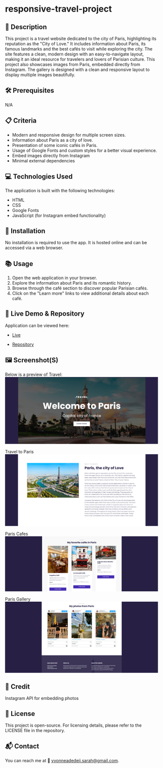 # responsive-travel-project

## 📌 Description
This project is a travel website dedicated to the city of Paris, highlighting its reputation as the "City of Love." It includes information about Paris, its famous landmarks and the best cafés to visit while exploring the city. The site features a clean, modern design with an easy-to-navigate layout, making it an ideal resource for travelers and lovers of Parisian culture. This project also showcases images from Paris, embedded directly from Instagram. The gallery is designed with a clean and responsive layout to display multiple images beautifully.

## 🛠 Prerequisites
N/A

## 📋 Criteria
* Modern and responsive design for multiple screen sizes.
* Information about Paris as a city of love.
* Presentation of some iconic cafés in Paris.
* Usage of Google Fonts and custom styles for a better visual experience.
* Embed images directly from Instagram
* Minimal external dependencies

 ## 💻 Technologies Used
The application is built with the following technologies:
* HTML
* CSS
* Google Fonts
* JavaScript (for Instagram embed functionality)

## 🚀 Installation
No installation is required to use the app. It is hosted online and can be accessed via a web browser.

## 📚 Usage
1. Open the web application in your browser.
2. Explore the information about Paris and its romantic history.
3. Browse through the café section to discover popular Parisian cafés.
4. Click on the "Learn more" links to view additional details about each café.

## 🔗 Live Demo & Repository
Application can be viewed here: 
* [Live](https://ya-responsive-travel-project.netlify.app/)

* [Repository](https://github.com/yvonnesarah/responsive-travel-project)

## 🖼 Screenshot(S)
Below is a preview of Travel:
![Screenshot](assets/images/travel.png "Travel")

Travel to Paris
![Screenshot](assets/images/travel-paris.png "Travel Paris")

Paris Cafes
![Screenshot](assets/images/travel-cafes.png "Paris Cafes")

Paris Gallery
![Screenshot](assets/images/travel-bottom.png "Paris Gallery")

## 👥 Credit
Instagram API for embedding photos

## 📜 License
This project is open-source. For licensing details, please refer to the LICENSE file in the repository.

## 📬 Contact
You can reach me at 📧 yvonneadedeji.sarah@gmail.com.
